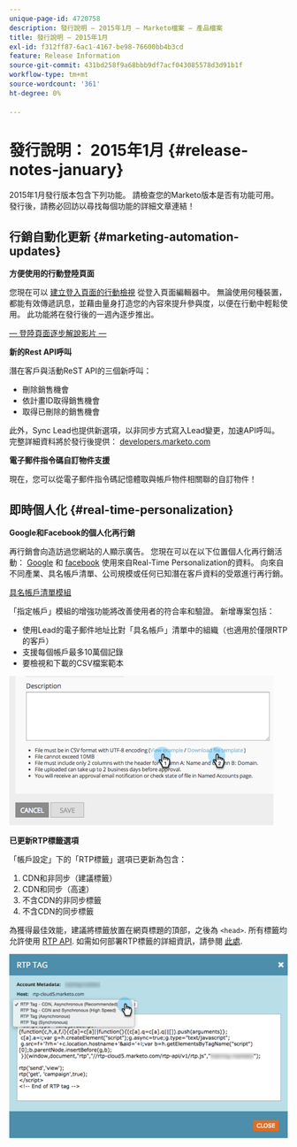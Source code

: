 ```yaml
---
unique-page-id: 4720758
description: 發行說明 — 2015年1月 — Marketo檔案 — 產品檔案
title: 發行說明 — 2015年1月
exl-id: f312ff87-6ac1-4167-be98-76600bb4b3cd
feature: Release Information
source-git-commit: 431bd258f9a68bbb9df7acf043085578d3d91b1f
workflow-type: tm+mt
source-wordcount: '361'
ht-degree: 0%

---
```


# 發行說明： 2015年1月 {#release-notes-january}

2015年1月發行版本包含下列功能。 請檢查您的Marketo版本是否有功能可用。 發行後，請務必回訪以尋找每個功能的詳細文章連結！

## 行銷自動化更新 {#marketing-automation-updates}

**方便使用的行動登陸頁面**

您現在可以 [建立登入頁面的行動檢視](/help/marketo/product-docs/demand-generation/landing-pages/free-form-landing-pages/add-a-mobile-view-for-your-free-form-landing-page.md) 從登入頁面編輯器中。 無論使用何種裝置，都能有效傳遞訊息，並藉由量身打造您的內容來提升參與度，以便在行動中輕鬆使用。 此功能將在發行後的一週內逐步推出。

[ — 登陸頁面逐步解說影片 — ](https://youtu.be/aPQHlG2X6c0)

**新的Rest API呼叫**

潛在客戶與活動ReST API的三個新呼叫：

* 刪除銷售機會
* 依計畫ID取得銷售機會
* 取得已刪除的銷售機會

此外，Sync Lead也提供新選項，以非同步方式寫入Lead變更，加速API呼叫。 完整詳細資料將於發行後提供： [developers.marketo.com](https://developers.marketo.com)

**電子郵件指令碼自訂物件支援**

現在，您可以從電子郵件指令碼記憶體取與帳戶物件相關聯的自訂物件！

## 即時個人化 {#real-time-personalization}

**Google和Facebook的個人化再行銷**

再行銷會向造訪過您網站的人顯示廣告。 您現在可以在以下位置個人化再行銷活動： [Google](/help/marketo/product-docs/web-personalization/website-retargeting/personalized-remarketing-in-google.md) 和 [facebook](/help/marketo/product-docs/web-personalization/website-retargeting/personalized-remarketing-in-facebook.md) 使用來自Real-Time Personalization的資料。 向來自不同產業、具名帳戶清單、公司規模或任何已知潛在客戶資料的受眾進行再行銷。

[具名帳戶清單模組](/help/marketo/product-docs/web-personalization/account-based-web-marketing/create-a-new-account-list.md)

「指定帳戶」模組的增強功能將改善使用者的符合率和驗證。 新增專案包括：

* 使用Lead的電子郵件地址比對「具名帳戶」清單中的組織（也適用於僅限RTP的客戶）
* 支援每個帳戶最多10萬個記錄
* 要檢視和下載的CSV檔案範本

![](assets/image2015-1-14-11-3a12-3a16.png)

**已更新RTP標籤選項**

「帳戶設定」下的「RTP標籤」選項已更新為包含：

1. CDN和非同步（建議標籤）
1. CDN和同步（高速）
1. 不含CDN的非同步標籤
1. 不含CDN的同步標籤

為獲得最佳效能，建議將標籤放置在網頁標題的頂部，之後為 `<head>`. 所有標籤均允許使用 [RTP API](https://developers.marketo.com/documentation/websites/rtp-js-api/). 如需如何部署RTP標籤的詳細資訊，請參閱 [此處](/help/marketo/product-docs/web-personalization/rtp-tag-implementation/deploy-the-rtp-javascript.md).

![](assets/image2015-1-15-13-3a30-3a45.png)
